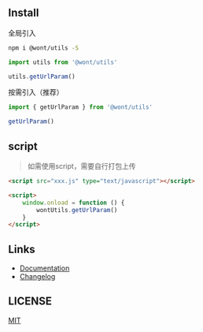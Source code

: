 
## Install

全局引入
```bash
npm i @wont/utils -S
```

```js
import utils from '@wont/utils'

utils.getUrlParam()
```

按需引入（推荐）

```js
import { getUrlParam } from '@wont/utils'

getUrlParam()
```

## script
> 如需使用script，需要自行打包上传

```html
<script src="xxx.js" type="text/javascript"></script>

<script>
    window.onload = function () {
        wontUtils.getUrlParam()
    }
</script>
```

## Links

- [Documentation](https://wont-org.github.io/utils/)
- [Changelog](https://wont-org.github.io/utils/common/CHANGELOG.html)

## LICENSE

[MIT](https://en.wikipedia.org/wiki/MIT_License)
